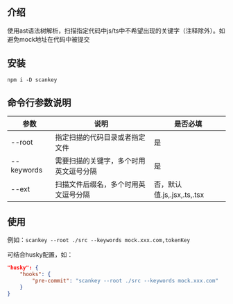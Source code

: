 ## 介绍

使用ast语法树解析，扫描指定代码中js/ts中不希望出现的关键字（注释除外）。如避免mock地址在代码中被提交

## 安装 

`npm i -D scankey`

## 命令行参数说明

| 参数 | 说明 | 是否必填 
| ---- | ---- | ---- 
| --root | 指定扫描的代码目录或者指定文件 | 是
| --keywords | 需要扫描的关键字，多个时用英文逗号分隔 | 是
| --ext | 扫描文件后缀名，多个时用英文逗号分隔 | 否，默认值.js,.jsx,.ts,.tsx

## 使用

例如：`scankey --root ./src --keywords mock.xxx.com,tokenKey`

可结合husky配置，如：
````json
"husky": {
    "hooks": {
        "pre-commit": "scankey --root ./src --keywords mock.xxx.com"
    }
}
````